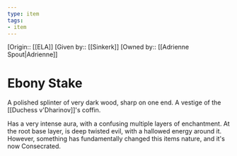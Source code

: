 ```yaml
---
type: item
tags:
- item
---
```

[Origin:: [[ELA]]
[Given by:: [[Sinkerk]]
[Owned by:: [[Adrienne Spout|Adrienne]]
# Ebony Stake

A polished splinter of very dark wood, sharp on one end. A vestige of the [[Duchess v'Dharinov]]'s coffin. 

Has a very intense aura, with a confusing multiple layers of enchantment. At the root base layer, is deep twisted evil, with a hallowed energy around it. However, something has fundamentally changed this items nature, and it's now Consecrated.